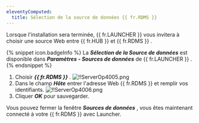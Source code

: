 ```yaml
---
eleventyComputed:
  title: Sélection de la source de données {{ fr.RDMS }}
---
```

Lorsque l'installation sera terminée, {{ fr.LAUNCHER }} vous invitera à choisir une source Web entre {{ fr.HUB }} et {{ fr.RDMS }} .  

{% snippet icon.badgeInfo %} 
La ***Sélection de la Source de données*** est disponible dans ***Paramètres - Sources de données*** de {{ fr.LAUNCHER }} . 
{% endsnippet %} 
 
1. Choisir ***{{ fr.RDMS }}*** . 
![!!ServerOp4005.png](/img/fr/server/ServerOp4005.png) 
1. Dans le champ ***Hôte*** entrer l'adresse Web {{ fr.RDMS }} et remplir vos identifiants. 
![!!ServerOp4006.png](/img/fr/server/ServerOp4006.png) 
1. Cliquer ***OK*** pour sauvegarder.  

Vous pouvez fermer la fenêtre ***Sources de données*** , vous êtes maintenant connecté à votre {{ fr.RDMS }} avec Launcher. 

